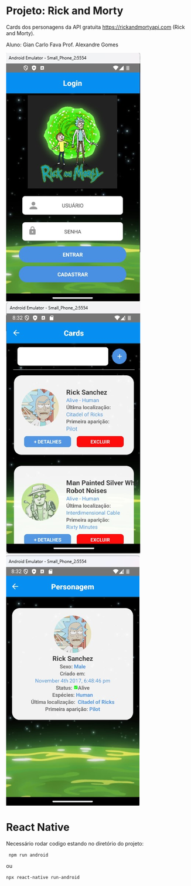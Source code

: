 # Projeto: Rick and Morty

Cards dos personagens da API  gratuita https://rickandmortyapi.com (Rick and Morty).

Aluno: Gian Carlo Fava
Prof. Alexandre Gomes

![enter image description here](https://raw.githubusercontent.com/gianfava/rickmorty/refs/heads/main/src/assets/01.jpg)
![enter image description here](https://raw.githubusercontent.com/gianfava/rickmorty/refs/heads/main/src/assets/02.jpg)
![enter image description here](https://raw.githubusercontent.com/gianfava/rickmorty/refs/heads/main/src/assets/03.jpg)
# React Native

Necessário rodar codigo estando no diretório do projeto:

     npm run android

ou 

    npx react-native run-android